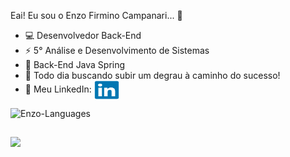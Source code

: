 Eai! Eu sou o Enzo Firmino Campanari... 🖖


- 💻 Desenvolvedor Back-End 
- ⚡ 5° Análise e Desenvolvimento de Sistemas
- 🌱 Back-End Java Spring
- 🎯 Todo dia buscando subir um degrau à caminho do sucesso!
- 👀 Meu LinkedIn: <a href="https://www.linkedin.com/in/enzo-firmino-campanari-149097256/" target="_blank">
                        <img align="center" alt="Enzo-LinkedIn" height="30" width="40"                    
                        src="https://raw.githubusercontent.com/devicons/devicon/master/icons/linkedin/linkedin-original.svg">
                    </a>

<img alt="Enzo-Languages" src="https://skillicons.dev/icons?i=java,spring,nodejs,nextjs,mysql,postgres,docker,redis,mongo">

##

<div>
  <img height="180em" src="https://github-readme-stats.vercel.app/api?username=FIRMINOenzo&count_private=true&show_icons=true&theme=dracula">
</div>

##
